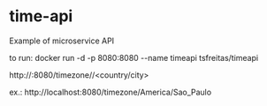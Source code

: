 # time-api
Example of microservice API


to run:
docker run -d -p 8080:8080 --name timeapi tsfreitas/timeapi

http://<docker-machine ip>:8080/timezone/<region>/<country/city>

ex.: http://localhost:8080/timezone/America/Sao_Paulo
